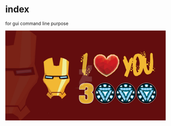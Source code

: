 # index
for gui command line purpose

![alt text](i_love_you_3000_iron_man_by_omerjgraphics-dd6yqpf.jpg)
